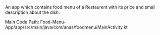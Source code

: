 An app which contains food menu of a Restaurent with its price and small description about the dish.

Main Code Path: Food-Menu-App/app/src/main/java/com/anas/foodmenu/MainActivity.kt
